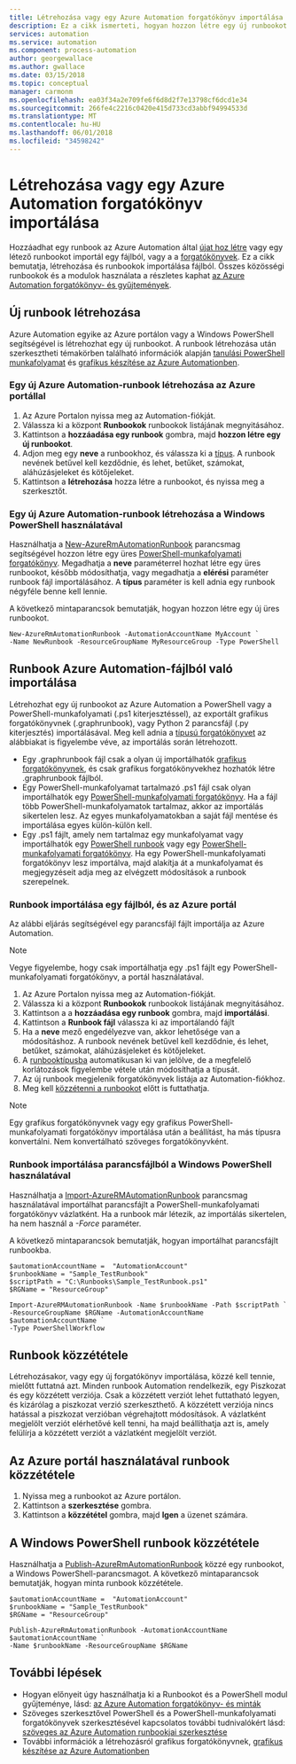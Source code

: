 ```yaml
---
title: Létrehozása vagy egy Azure Automation forgatókönyv importálása
description: Ez a cikk ismerteti, hogyan hozzon létre egy új runbookot az Azure Automationben vagy importálása egy fájlból.
services: automation
ms.service: automation
ms.component: process-automation
author: georgewallace
ms.author: gwallace
ms.date: 03/15/2018
ms.topic: conceptual
manager: carmonm
ms.openlocfilehash: ea03f34a2e709fe6f6d8d2f7e13798cf6dcd1e34
ms.sourcegitcommit: 266fe4c2216c0420e415d733cd3abbf94994533d
ms.translationtype: MT
ms.contentlocale: hu-HU
ms.lasthandoff: 06/01/2018
ms.locfileid: "34598242"
---
```

# <a name="creating-or-importing-a-runbook-in-azure-automation"></a>Létrehozása vagy egy Azure Automation forgatókönyv importálása
Hozzáadhat egy runbook az Azure Automation által [újat hoz létre](#creating-a-new-runbook) vagy egy létező runbookot importál egy fájlból, vagy a a [forgatókönyvek](automation-runbook-gallery.md). Ez a cikk bemutatja, létrehozása és runbookok importálása fájlból.  Összes közösségi runbookok és a modulok használata a részletes kaphat [az Azure Automation forgatókönyv- és gyűjtemények](automation-runbook-gallery.md).

## <a name="creating-a-new-runbook"></a>Új runbook létrehozása
Azure Automation egyike az Azure portálon vagy a Windows PowerShell segítségével is létrehozhat egy új runbookot. A runbook létrehozása után szerkesztheti témakörben található információk alapján [tanulási PowerShell munkafolyamat](automation-powershell-workflow.md) és [grafikus készítése az Azure Automationben](automation-graphical-authoring-intro.md).

### <a name="to-create-a-new-azure-automation-runbook-with-the-azure-portal"></a>Egy új Azure Automation-runbook létrehozása az Azure portállal
1. Az Azure Portalon nyissa meg az Automation-fiókját.
2. Válassza ki a központ **Runbookok** runbookok listájának megnyitásához.
3. Kattintson a **hozzáadása egy runbook** gombra, majd **hozzon létre egy új runbookot**.
4. Adjon meg egy **neve** a runbookhoz, és válassza ki a [típus](automation-runbook-types.md). A runbook nevének betűvel kell kezdődnie, és lehet, betűket, számokat, aláhúzásjeleket és kötőjeleket.
5. Kattintson a **létrehozása** hozza létre a runbookot, és nyissa meg a szerkesztőt.

### <a name="to-create-a-new-azure-automation-runbook-with-windows-powershell"></a>Egy új Azure Automation-runbook létrehozása a Windows PowerShell használatával
Használhatja a [New-AzureRmAutomationRunbook](https://msdn.microsoft.com/library/mt619376.aspx) parancsmag segítségével hozzon létre egy üres [PowerShell-munkafolyamati forgatókönyv](automation-runbook-types.md#powershell-workflow-runbooks). Megadhatja a **neve** paraméterrel hozhat létre egy üres runbookot, később módosíthatja, vagy megadhatja a **elérési** paraméter runbook fájl importálásához. A **típus** paraméter is kell adnia egy runbook négyféle benne kell lennie.

A következő mintaparancsok bemutatják, hogyan hozzon létre egy új üres runbookot.

```azurepowershell-interactive
New-AzureRmAutomationRunbook -AutomationAccountName MyAccount `
-Name NewRunbook -ResourceGroupName MyResourceGroup -Type PowerShell
```

## <a name="importing-a-runbook-from-a-file-into-azure-automation"></a>Runbook Azure Automation-fájlból való importálása
Létrehozhat egy új runbookot az Azure Automation a PowerShell vagy a PowerShell-munkafolyamati (.ps1 kiterjesztéssel), az exportált grafikus forgatókönyvnek (.graphrunbook), vagy Python 2 parancsfájl (.py kiterjesztés) importálásával.  Meg kell adnia a [típusú forgatókönyvet](automation-runbook-types.md) az alábbiakat is figyelembe véve, az importálás során létrehozott.

* Egy .graphrunbook fájl csak a olyan új importálhatók [grafikus forgatókönyvnek](automation-runbook-types.md#graphical-runbooks), és csak grafikus forgatókönyvekhez hozhatók létre .graphrunbook fájlból.
* Egy PowerShell-munkafolyamat tartalmazó .ps1 fájl csak olyan importálhatók egy [PowerShell-munkafolyamati forgatókönyv](automation-runbook-types.md#powershell-workflow-runbooks).  Ha a fájl több PowerShell-munkafolyamatok tartalmaz, akkor az importálás sikertelen lesz. Az egyes munkafolyamatokban a saját fájl mentése és importálása egyes külön-külön kell.
* Egy .ps1 fájlt, amely nem tartalmaz egy munkafolyamat vagy importálhatók egy [PowerShell runbook](automation-runbook-types.md#powershell-runbooks) vagy egy [PowerShell-munkafolyamati forgatókönyv](automation-runbook-types.md#powershell-workflow-runbooks).  Ha egy PowerShell-munkafolyamati forgatókönyv lesz importálva, majd alakítja át a munkafolyamat és megjegyzéseit adja meg az elvégzett módosítások a runbook szerepelnek.

### <a name="to-import-a-runbook-from-a-file-with-the-azure-portal"></a>Runbook importálása egy fájlból, és az Azure portál
Az alábbi eljárás segítségével egy parancsfájl fájlt importálja az Azure Automation.  

> [!NOTE]
> Vegye figyelembe, hogy csak importálhatja egy .ps1 fájlt egy PowerShell-munkafolyamati forgatókönyv, a portál használatával.
> 
> 

1. Az Azure Portalon nyissa meg az Automation-fiókját.
2. Válassza ki a központ **Runbookok** runbookok listájának megnyitásához.
3. Kattintson a a **hozzáadása egy runbook** gombra, majd **importálási**.
4. Kattintson a **Runbook fájl** válassza ki az importálandó fájlt
5. Ha a **neve** mező engedélyezve van, akkor lehetősége van a módosításhoz.  A runbook nevének betűvel kell kezdődnie, és lehet, betűket, számokat, aláhúzásjeleket és kötőjeleket.
6. A [runbooktípusba](automation-runbook-types.md) automatikusan ki van jelölve, de a megfelelő korlátozások figyelembe vétele után módosíthatja a típusát. 
7. Az új runbook megjelenik forgatókönyvek listája az Automation-fiókhoz.
8. Meg kell [közzétenni a runbookot](#publishing-a-runbook) előtt is futtathatja.

> [!NOTE]
> Egy grafikus forgatókönyvnek vagy egy grafikus PowerShell-munkafolyamati forgatókönyv importálása után a beállítást, ha más típusra konvertálni. Nem konvertálható szöveges forgatókönyvként.
>  
> 

### <a name="to-import-a-runbook-from-a-script-file-with-windows-powershell"></a>Runbook importálása parancsfájlból a Windows PowerShell használatával
Használhatja a [Import-AzureRMAutomationRunbook](https://msdn.microsoft.com/library/mt603735.aspx) parancsmag használatával importálhat parancsfájlt a PowerShell-munkafolyamati forgatókönyv vázlatként. Ha a runbook már létezik, az importálás sikertelen, ha nem használ a *-Force* paraméter. 

A következő mintaparancsok bemutatják, hogyan importálhat parancsfájlt runbookba.

```azurepowershell-interactive
$automationAccountName =  "AutomationAccount"
$runbookName = "Sample_TestRunbook"
$scriptPath = "C:\Runbooks\Sample_TestRunbook.ps1"
$RGName = "ResourceGroup"

Import-AzureRMAutomationRunbook -Name $runbookName -Path $scriptPath `
-ResourceGroupName $RGName -AutomationAccountName $automationAccountName `
-Type PowerShellWorkflow
```

## <a name="publishing-a-runbook"></a>Runbook közzététele
Létrehozásakor, vagy egy új forgatókönyv importálása, közzé kell tennie, mielőtt futtatná azt.  Minden runbook Automation rendelkezik, egy Piszkozat és egy közzétett verziója. Csak a közzétett verziót lehet futtatható legyen, és kizárólag a piszkozat verzió szerkeszthető. A közzétett verziója nincs hatással a piszkozat verzióban végrehajtott módosítások. A vázlatként megjelölt verziót elérhetővé kell tenni, ha majd beállíthatja azt is, amely felülírja a közzétett verziót a vázlatként megjelölt verziót.

## <a name="to-publish-a-runbook-using-the-azure-portal"></a>Az Azure portál használatával runbook közzététele
1. Nyissa meg a runbookot az Azure portálon.
2. Kattintson a **szerkesztése** gombra.
3. Kattintson a **közzététel** gombra, majd **Igen** a üzenet számára.

## <a name="to-publish-a-runbook-using-windows-powershell"></a>A Windows PowerShell runbook közzététele
Használhatja a [Publish-AzureRmAutomationRunbook](https://msdn.microsoft.com/library/mt603705.aspx) közzé egy runbookot, a Windows PowerShell-parancsmagot. A következő mintaparancsok bemutatják, hogyan minta runbook közzététele.

```azurepowershell-interactive
$automationAccountName =  "AutomationAccount"
$runbookName = "Sample_TestRunbook"
$RGName = "ResourceGroup"

Publish-AzureRmAutomationRunbook -AutomationAccountName $automationAccountName `
-Name $runbookName -ResourceGroupName $RGName
```

## <a name="next-steps"></a>További lépések
* Hogyan előnyeit úgy használhatja ki a Runbookot és a PowerShell modul gyűjteménye, lásd: [az Azure Automation forgatókönyv- és minták](automation-runbook-gallery.md)
* Szöveges szerkesztővel PowerShell és a PowerShell-munkafolyamati forgatókönyvek szerkesztésével kapcsolatos további tudnivalókért lásd: [szöveges az Azure Automation runbookjai szerkesztése](automation-edit-textual-runbook.md)
* További információk a létrehozásról grafikus forgatókönyvnek, [grafikus készítése az Azure Automationben](automation-graphical-authoring-intro.md)

